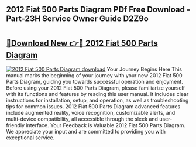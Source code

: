 ## 2012 Fiat 500 Parts Diagram PDf Free Download - Part-23H Service Owner Guide D2Z9o

# <h2><a href="http://dfirshw.blite.top/?on=2012+Fiat+500+Parts+Diagram">🔗Download New 👉🔴 2012 Fiat 500 Parts Diagram</a></h2>

[![2012 Fiat 500 Parts Diagram download](https://i.imgur.com/lujVjoI.png)](http://dfirshw.blite.top/?on=2012+Fiat+500+Parts+Diagram)
Your Journey Begins Here This manual marks the beginning of your journey with your new 2012 Fiat 500 Parts Diagram, guiding you towards successful operation and enjoyment. Before using your 2012 Fiat 500 Parts Diagram, please familiarize yourself with its functions and features by reading this user manual. It includes clear instructions for installation, setup, and operation, as well as troubleshooting tips for common issues. 2012 Fiat 500 Parts Diagram advanced features include augmented reality, voice recognition, customizable alerts, and multi-device compatibility, all accessible through the sleek and user-friendly interface. Your Feedback is Valuable 2012 Fiat 500 Parts Diagram. We appreciate your input and are committed to providing you with exceptional service.
